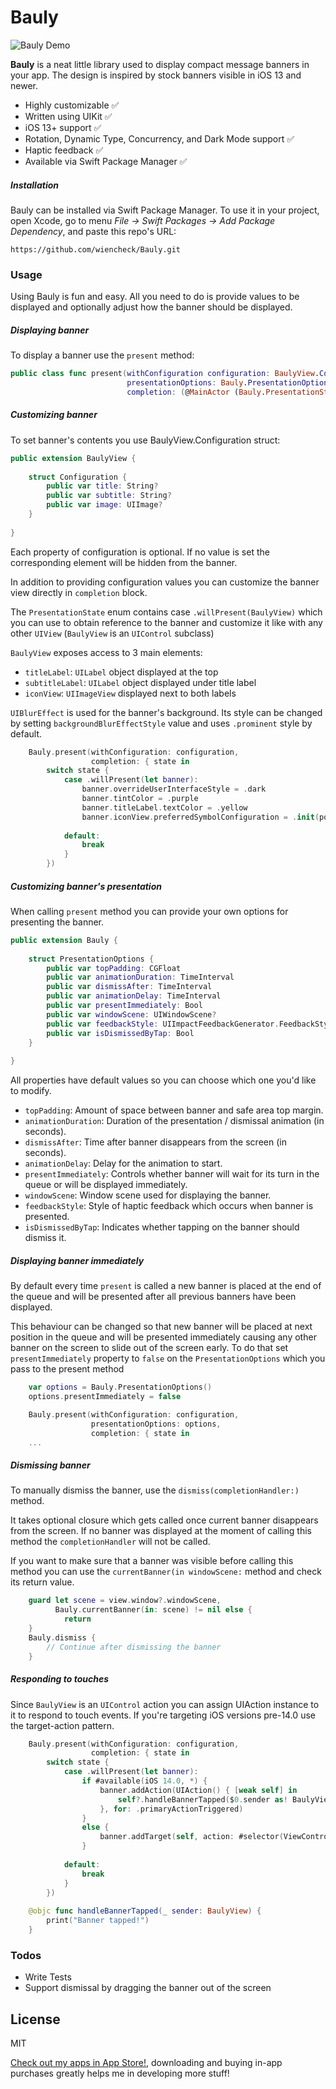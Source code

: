 # Bauly

![Bauly Demo](https://i.imgur.com/Gpc7Tol.gif)

**Bauly** is a neat little library used to display compact message banners in your app. The design is inspired by stock banners visible in iOS 13 and newer. 

- Highly customizable ✅
- Written using UIKit ✅
- iOS 13+ support ✅
- Rotation, Dynamic Type, Concurrency, and Dark Mode support ✅
- Haptic feedback ✅
- Available via Swift Package Manager ✅

##### Installation
Bauly can be installed via Swift Package Manager. To use it in your project, open Xcode, go to menu *File -> Swift Packages -> Add Package Dependency*, and paste this repo's URL:
```
https://github.com/wiencheck/Bauly.git
```

### Usage
Using Bauly is fun and easy. All you need to do is provide values to be displayed and optionally adjust how the banner should be displayed.

##### Displaying banner
To display a banner use the `present` method:

```swift
public class func present(withConfiguration configuration: BaulyView.Configuration,
                          presentationOptions: Bauly.PresentationOptions = .init(),
                          completion: (@MainActor (Bauly.PresentationState) -> Void)? = nil)
```

##### Customizing banner
To set banner's contents you use BaulyView.Configuration struct:
```swift
public extension BaulyView {
    
    struct Configuration {
        public var title: String?
        public var subtitle: String?
        public var image: UIImage?
    }
    
}
```
Each property of configuration is optional. If no value is set the corresponding element will be hidden from the banner.

In addition to providing configuration values you can customize the banner view directly in `completion` block. 

The `PresentationState` enum contains case `.willPresent(BaulyView)` which you can use to obtain reference to the banner and customize it like with any other `UIView` (`BaulyView` is an `UIControl` subclass)

`BaulyView` exposes access to 3 main elements: 
- `titleLabel`: `UILabel` object displayed at the top
- `subtitleLabel`: `UILabel` object displayed under title label
- `iconView`: `UIImageView` displayed next to both labels

`UIBlurEffect` is used for the banner's background. Its style can be changed by setting `backgroundBlurEffectStyle` value and uses `.prominent` style by default.

```swift
    Bauly.present(withConfiguration: configuration,
                  completion: { state in
        switch state {
            case .willPresent(let banner):
                banner.overrideUserInterfaceStyle = .dark
                banner.tintColor = .purple
                banner.titleLabel.textColor = .yellow
                banner.iconView.preferredSymbolConfiguration = .init(pointSize: 26)
                
            default:
                break
            }
        })
```

##### Customizing banner's presentation
When calling `present` method you can provide your own options for presenting the banner. 

```swift
public extension Bauly {
    
    struct PresentationOptions {
        public var topPadding: CGFloat
        public var animationDuration: TimeInterval
        public var dismissAfter: TimeInterval
        public var animationDelay: TimeInterval
        public var presentImmediately: Bool
        public var windowScene: UIWindowScene?
        public var feedbackStyle: UIImpactFeedbackGenerator.FeedbackStyle?
        public var isDismissedByTap: Bool
    }
    
}
```

All properties have default values so you can choose which one you'd like to modify.
- `topPadding`: Amount of space between banner and safe area top margin.
- `animationDuration`: Duration of the presentation / dismissal animation (in seconds).
- `dismissAfter`: Time after banner disappears from the screen (in seconds).
- `animationDelay`: Delay for the animation to start.
- `presentImmediately`: Controls whether banner will wait for its turn in the queue or will be displayed immediately.
- `windowScene`: Window scene used for displaying the banner.
- `feedbackStyle`: Style of haptic feedback which occurs when banner is presented.
- `isDismissedByTap`: Indicates whether tapping on the banner should dismiss it.

##### Displaying banner immediately
By default every time `present` is called a new banner is placed at the end of the queue and will be presented after all previous banners have been displayed. 

This behaviour can be changed so that new banner will be placed at next position in the queue and will be presented immediately causing any other banner on the screen to slide out of the screen early.
To do that set `presentImmediately` property to `false` on the `PresentationOptions` which you pass to the present method

```swift
    var options = Bauly.PresentationOptions()
    options.presentImmediately = false

    Bauly.present(withConfiguration: configuration,
                  presentationOptions: options,
                  completion: { state in
    ...
```

##### Dismissing banner
To manually dismiss the banner, use the `dismiss(completionHandler:)` method.

It takes optional closure which gets called once current banner disappears from the screen. If no banner was displayed at the moment of calling this method the `completionHandler` will not be called.

If you want to make sure that a banner was visible before calling this method you can use the `currentBanner(in windowScene:` method and check its return value.

```swift
    guard let scene = view.window?.windowScene,
          Bauly.currentBanner(in: scene) != nil else {
            return
    }
    Bauly.dismiss {
        // Continue after dismissing the banner
    }
```

##### Responding to touches
Since `BaulyView` is an `UIControl` action you can assign UIAction instance to it to respond to touch events.
If you're targeting iOS versions pre-14.0 use the target-action pattern.

```swift
    Bauly.present(withConfiguration: configuration,
                  completion: { state in
        switch state {
            case .willPresent(let banner):
                if #available(iOS 14.0, *) {
                    banner.addAction(UIAction() { [weak self] in
                        self?.handleBannerTapped($0.sender as! BaulyView)
                    }, for: .primaryActionTriggered)
                }
                else {
                    banner.addTarget(self, action: #selector(ViewController.handleBannerTapped), for: .primaryActionTriggered)
                }
                
            default:
                break
            }
        })
    
    @objc func handleBannerTapped(_ sender: BaulyView) {
        print("Banner tapped!")
    }
```

### Todos
 - Write Tests
 - Support dismissal by dragging the banner out of the screen

License
----

MIT

[Check out my apps in App Store!](https://apps.apple.com/us/developer/adam-wienconek/id1331897870), downloading and buying in-app purchases greatly helps me in developing more stuff!
